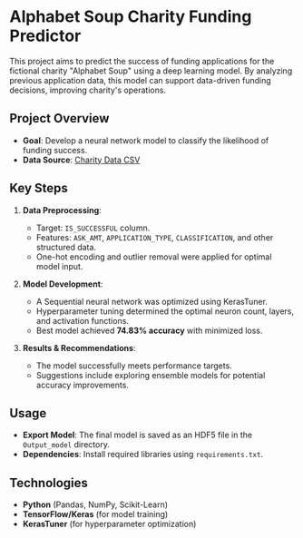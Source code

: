 # Alphabet Soup Charity Funding Predictor

This project aims to predict the success of funding applications for the fictional charity "Alphabet Soup" using a deep learning model. By analyzing previous application data, this model can support data-driven funding decisions, improving charity's operations.

## Project Overview

- **Goal**: Develop a neural network model to classify the likelihood of funding success.
- **Data Source**: [Charity Data CSV](https://static.bc-edx.com/data/dl-1-2/m21/lms/starter/charity_data.csv)

## Key Steps

1. **Data Preprocessing**:
   - Target: `IS_SUCCESSFUL` column.
   - Features: `ASK_AMT`, `APPLICATION_TYPE`, `CLASSIFICATION`, and other structured data.
   - One-hot encoding and outlier removal were applied for optimal model input.

2. **Model Development**:
   - A Sequential neural network was optimized using KerasTuner.
   - Hyperparameter tuning determined the optimal neuron count, layers, and activation functions.
   - Best model achieved **74.83% accuracy** with minimized loss.

3. **Results & Recommendations**:
   - The model successfully meets performance targets.
   - Suggestions include exploring ensemble models for potential accuracy improvements.

## Usage

- **Export Model**: The final model is saved as an HDF5 file in the `Output_model` directory.
- **Dependencies**: Install required libraries using `requirements.txt`.


## Technologies

- **Python** (Pandas, NumPy, Scikit-Learn)
- **TensorFlow/Keras** (for model training)
- **KerasTuner** (for hyperparameter optimization)